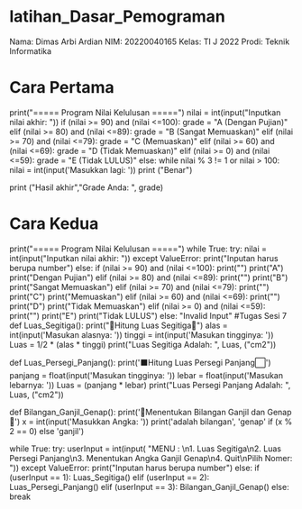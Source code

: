 # latihan_Dasar_Pemograman
Nama: Dimas Arbi Ardian
NIM: 20220040165
Kelas: TI J 2022
Prodi: Teknik Informatika


# Cara Pertama
print("===== Program Nilai Kelulusan =====")
nilai = int(input("Inputkan nilai akhir: "))
if (nilai >= 90) and (nilai <=100):
 grade = "A (Dengan Pujian)"
elif (nilai >= 80) and (nilai <=89):
 grade = "B (Sangat Memuaskan)"
elif (nilai >= 70) and (nilai <=79):
 grade = "C (Memuaskan)"
elif (nilai >= 60) and (nilai <=69):
 grade = "D (Tidak Memuaskan)"
elif (nilai >= 0) and (nilai <=59):
 grade = "E (Tidak LULUS)"
else:
    while nilai % 3 != 1 or nilai > 100:
        nilai = int(input('Masukkan lagi: '))
    print ("Benar")

print ("Hasil akhir","Grade Anda: ", grade)


# Cara Kedua
print("===== Program Nilai Kelulusan =====")
while True:
    try:
        nilai = int(input("Inputkan nilai akhir: "))
    except ValueError:
        print("Inputan harus berupa number")
    else:
        if (nilai >= 90) and (nilai <=100):
            print("")
            print("A")
            print("Dengan Pujian")
        elif (nilai >= 80) and (nilai <=89):
            print("")
            print("B")
            print("Sangat Memuaskan")
        elif (nilai >= 70) and (nilai <=79):
            print("")
            print("C")
            print("Memuaskan")
        elif (nilai >= 60) and (nilai <=69):
            print("")
            print("D")
            print("Tidak Memuaskan")
        elif (nilai >= 0) and (nilai <=59):
            print("")
            print("E")
            print("Tidak LULUS")
        else:
            "Invalid Input"
#Tugas Sesi 7
def Luas_Segitiga():
    print("🔺Hitung Luas Segitiga🔻")
    alas = int(input('Masukan alasnya: '))
    tinggi = int(input('Masukan tingginya: '))
    Luas = 1/2 * (alas * tinggi)
    print("Luas Segitiga Adalah: ", Luas, ("cm2"))

def Luas_Persegi_Panjang():
    print('⬛Hitung Luas Persegi Panjang⬜')
    panjang = float(input('Masukan tingginya: '))
    lebar = float(input('Masukan lebarnya: '))
    Luas = (panjang * lebar)
    print("Luas Persegi Panjang Adalah: ", Luas, ("cm2"))

def Bilangan_Ganjil_Genap():
    print('🚗Menentukan Bilangan Ganjil dan Genap🚓')
    x = int(input('Masukkan Angka: '))
    print('adalah bilangan', 'genap' if (x % 2 == 0) else 'ganjil')

while True:
    try:
        userInput = int(input(
            "MENU : \n1. Luas Segitiga\n2. Luas Persegi Panjang\n3. Menentukan Angka Ganjil Genap\n4. Quit\nPilih Nomer: "))
    except ValueError:
        print("Inputan harus berupa number")
    else:
        if (userInput == 1):
            Luas_Segitiga()
        elif (userInput == 2):
            Luas_Persegi_Panjang()
        elif (userInput == 3):
            Bilangan_Ganjil_Genap()
        else:
            break
